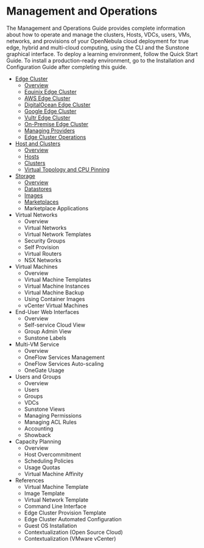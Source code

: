 # Management and Operations

The Management and Operations Guide provides complete information about how to operate and manage the clusters, Hosts, VDCs, users, VMs, networks, and provisions of your OpenNebula cloud deployment for true edge, hybrid and multi-cloud computing, using the CLI and the Sunstone graphical interface. To deploy a learning environment, follow the Quick Start Guide. To install a production-ready environment, go to the Installation and Configuration Guide after completing this guide.

* [Edge Cluster](broken-reference)
  * [Overview](broken-reference)
  * [Equinix Edge Cluster](broken-reference)
  * [AWS Edge Cluster](broken-reference)
  * [DigitalOcean Edge Cluster](broken-reference)
  * [Google Edge Cluster](broken-reference)
  * [Vultr Edge Cluster](broken-reference)
  * [On-Premise Edge Cluster](broken-reference)
  * [Managing Providers](broken-reference)
  * [Edge Cluster Operations](broken-reference)
* [Host and Clusters](broken-reference)
  * [Overview](broken-reference)
  * [Hosts](broken-reference)
  * [Clusters](broken-reference)
  * [Virtual Topology and CPU Pinning](broken-reference)
* [Storage](broken-reference)
  * [Overview](broken-reference)
  * [Datastores](broken-reference)
  * [Images](broken-reference)
  * [Marketplaces](broken-reference)
  * Marketplace Applications
* Virtual Networks
  * Overview
  * Virtual Networks
  * Virtual Network Templates
  * Security Groups
  * Self Provision
  * Virtual Routers
  * NSX Networks
* Virtual Machines
  * Overview
  * Virtual Machine Templates
  * Virtual Machine Instances
  * Virtual Machine Backup
  * Using Container Images
  * vCenter Virtual Machines
* End-User Web Interfaces
  * Overview
  * Self-service Cloud View
  * Group Admin View
  * Sunstone Labels
* Multi-VM Service
  * Overview
  * OneFlow Services Management
  * OneFlow Services Auto-scaling
  * OneGate Usage
* Users and Groups
  * Overview
  * Users
  * Groups
  * VDCs
  * Sunstone Views
  * Managing Permissions
  * Managing ACL Rules
  * Accounting
  * Showback
* Capacity Planning
  * Overview
  * Host Overcommitment
  * Scheduling Policies
  * Usage Quotas
  * Virtual Machine Affinity
* References
  * Virtual Machine Template
  * Image Template
  * Virtual Network Template
  * Command Line Interface
  * Edge Cluster Provision Template
  * Edge Cluster Automated Configuration
  * Guest OS Installation
  * Contextualization (Open Source Cloud)
  * Contextualization (VMware vCenter)

